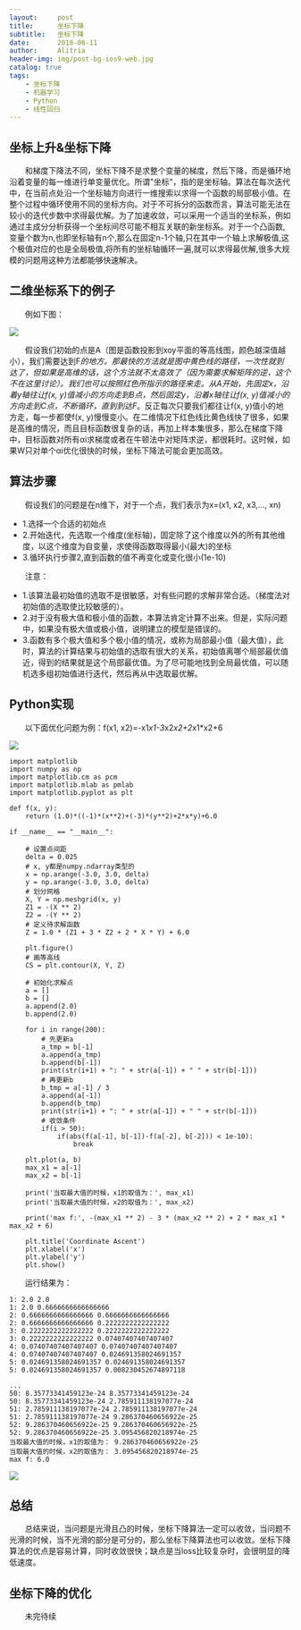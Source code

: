 ```yaml
---
layout:     post
title:      坐标下降
subtitle:   坐标下降
date:       2018-06-11
author:     Alitria
header-img: img/post-bg-ios9-web.jpg
catalog: true
tags:
    - 坐标下降
    - 机器学习
    - Python
    - 线性回归 
---
```


## 坐标上升&坐标下降  

&emsp;&emsp;和梯度下降法不同，坐标下降不是求整个变量的梯度，然后下降，而是循环地沿着变量的每一维进行单变量优化。所谓"坐标"，指的是坐标轴。算法在每次迭代中，在当前点处沿一个坐标轴方向进行一维搜索以求得一个函数的局部极小值。在整个过程中循环使用不同的坐标方向。对于不可拆分的函数而言，算法可能无法在较小的迭代步数中求得最优解。为了加速收敛，可以采用一个适当的坐标系，例如通过主成分分析获得一个坐标间尽可能不相互关联的新坐标系。对于一个凸函数,变量个数为n,也即坐标轴有n个,那么在固定n-1个轴,只在其中一个轴上求解极值,这个极值对应的也是全局极值,将所有的坐标轴循环一遍,就可以求得最优解,很多大规模的问题用这种方法都能够快速解决。

## 二维坐标系下的例子

&emsp;&emsp;例如下图：  

![](https://ws1.sinaimg.cn/large/005L0VzSgy1fs73or7y4ij30in0ikjwf.jpg)  

&emsp;&emsp;假设我们初始的点是A（图是函数投影到xoy平面的等高线图，颜色越深值越小），我们需要达到F*的地方。那最快的方法就是图中黄色线的路径，一次性就到达了，但如果是高维的话，这个方法就不太高效了（因为需要求解矩阵的逆，这个不在这里讨论）。我们也可以按照红色所指示的路径来走。从A开始，先固定x，沿着y轴往让f(x, y)值减小的方向走到B点，然后固定y，沿着x轴往让f(x, y)值减小的方向走到C点，不断循环，直到到达F*。反正每次只要我们都往让f(x, y)值小的地方走，每一步都使f(x, y)慢慢变小。在二维情况下红色线比黄色线快了很多，如果是高维的情况，而且目标函数很复杂的话，再加上样本集很多，那么在梯度下降中，目标函数对所有αi求梯度或者在牛顿法中对矩阵求逆，都很耗时。这时候，如果W只对单个αi优化很快的时候，坐标下降法可能会更加高效。

## 算法步骤  

&emsp;&emsp;假设我们的问题是在n维下，对于一个点，我们表示为x=(x1, x2, x3,..., xn)  

- 1.选择一个合适的初始点
- 2.开始迭代，先选取一个维度(坐标轴)，固定除了这个维度以外的所有其他维度，以这个维度为自变量，求使得函数取得最小(最大)的坐标
- 3.循环执行步骤2,直到函数的值不再变化或变化很小(1e-10)  

&emsp;&emsp;注意：  

- 1.该算法最初始值的选取不是很敏感，对有些问题的求解非常合适。（梯度法对初始值的选取使比较敏感的）。  
- 2.对于没有极大值和极小值的函数，本算法肯定计算不出来。但是，实际问题中，如果没有极大值或极小值，说明建立的模型是错误的。  
- 3.函数有多个极大值和多个极小值的情况，或称为局部最小值（最大值），此时，算法的计算结果与初始值的选取有很大的关系，初始值离哪个局部最优值近，得到的结果就是这个局部最优值。为了尽可能地找到全局最优值，可以随机选多组初始值进行迭代，然后再从中选取最优解。

## Python实现

&emsp;&emsp;以下面优化问题为例：f(x1, x2)=-x1*x1-3*x2*x2+2*x1*x2+6  

![](https://ws1.sinaimg.cn/large/005L0VzSgy1fs79etih5nj3112112jse.jpg)  

```
import matplotlib
import numpy as np
import matplotlib.cm as pcm
import matplotlib.mlab as pmlab
import matplotlib.pyplot as plt

def f(x, y):
    return (1.0)*((-1)*(x**2)+(-3)*(y**2)+2*x*y)+6.0

if __name__ == "__main__":

    # 设置点间距
    delta = 0.025
    # x, y都是numpy.ndarray类型的
    x = np.arange(-3.0, 3.0, delta)
    y = np.arange(-3.0, 3.0, delta)
    # 划分网格
    X, Y = np.meshgrid(x, y)
    Z1 = -(X ** 2)
    Z2 = -(Y ** 2)
    # 定义待求解函数
    Z = 1.0 * (Z1 + 3 * Z2 + 2 * X * Y) + 6.0

    plt.figure()
    # 画等高线
    CS = plt.contour(X, Y, Z)

    # 初始化求解点
    a = []
    b = []
    a.append(2.0)
    b.append(2.0)

    for i in range(200):
        # 先更新a
        a_tmp = b[-1]
        a.append(a_tmp)
        b.append(b[-1])
        print(str(i+1) + ": " + str(a[-1]) + " " + str(b[-1]))
        # 再更新b
        b_tmp = a[-1] / 3
        a.append(a[-1])
        b.append(b_tmp)
        print(str(i+1) + ": " + str(a[-1]) + " " + str(b[-1]))
        # 收敛条件
        if(i > 50):
            if(abs(f(a[-1], b[-1])-f(a[-2], b[-2])) < 1e-10):
                break

    plt.plot(a, b)
    max_x1 = a[-1]
    max_x2 = b[-1]

    print('当取最大值的时候，x1的取值为：', max_x1)
    print('当取最大值的时候，x2的取值为：', max_x2)

    print('max f:', -(max_x1 ** 2) - 3 * (max_x2 ** 2) + 2 * max_x1 * max_x2 + 6)

    plt.title('Coordinate Ascent')
    plt.xlabel('x')
    plt.ylabel('y')
    plt.show()
```

&emsp;&emsp;运行结果为：  

```
1: 2.0 2.0
1: 2.0 0.6666666666666666
2: 0.6666666666666666 0.6666666666666666
2: 0.6666666666666666 0.2222222222222222
3: 0.2222222222222222 0.2222222222222222
3: 0.2222222222222222 0.07407407407407407
4: 0.07407407407407407 0.07407407407407407
4: 0.07407407407407407 0.024691358024691357
5: 0.024691358024691357 0.024691358024691357
5: 0.024691358024691357 0.008230452674897118

...
50: 8.35773341459123e-24 8.35773341459123e-24
50: 8.35773341459123e-24 2.785911138197077e-24
51: 2.785911138197077e-24 2.785911138197077e-24
51: 2.785911138197077e-24 9.286370460656922e-25
52: 9.286370460656922e-25 9.286370460656922e-25
52: 9.286370460656922e-25 3.095456820218974e-25
当取最大值的时候，x1的取值为： 9.286370460656922e-25
当取最大值的时候，x2的取值为： 3.095456820218974e-25
max f: 6.0
```

![](https://ws1.sinaimg.cn/large/005L0VzSgy1fs79h2buzkj30hh0dfaaz.jpg)  

## 总结  

&emsp;&emsp;总结来说，当问题是光滑且凸的时候，坐标下降算法一定可以收敛，当问题不光滑的时候，当不光滑的部分是可分的，那么坐标下降算法也可以收敛。坐标下降算法的优点是容易计算，同时收敛很快；缺点是当loss比较复杂时，会很明显的降低速度。  

## 坐标下降的优化

&emsp;&emsp;未完待续
